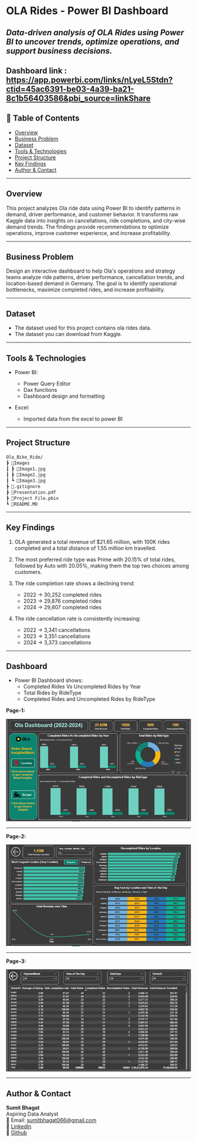 
#  OLA Rides - Power BI Dashboard

_Data-driven analysis of OLA Rides using Power BI to uncover trends, optimize operations, and support business decisions._
---
**Dashboard link** : https://app.powerbi.com/links/nLyeL5Stdn?ctid=45ac6391-be03-4a39-ba21-8c1b56403586&pbi_source=linkShare
---

## 📌 Table of Contents
- <a href="#overview">Overview</a>
- <a href="#business-problem">Business Problem</a>
- <a href="#dataset">Dataset</a>
- <a href="#tools--technologies">Tools & Technologies</a>
- <a href="#project-structure">Project Structure</a>
- <a href="#research-questions--key-findings"> Key Findings</a>
- <a href="#author--contact">Author & Contact</a>

---
<h2><a class="anchor" id="overview"></a>Overview</h2>

This project analyzes Ola ride data using Power BI to identify patterns in demand, driver performance, and customer behavior. It transforms raw Kaggle data into insights on cancellations, ride completions, and city-wise demand trends. The findings provide recommendations to optimize operations, improve customer experience, and increase profitability.

---
<h2><a class="anchor" id="business-problem"></a>Business Problem</h2>

Design an interactive dashboard to help Ola's operations and strategy
teams analyze ride patterns, driver performance, cancellation trends,
and location-based demand in Germany. The goal is to identify
operational bottlenecks, maximize completed rides, and increase
profitability.


---
<h2><a class="anchor" id="dataset"></a>Dataset</h2>

- The dataset used for this project contains ola rides data.
- The dataset you can download from Kaggle.

---

<h2><a class="anchor" id="tools--technologies"></a>Tools & Technologies</h2>

- Power BI:
   - Power Query Editor
   - Dax functions
   - Dashboard design and formatting

-  Excel:
   - Imported data from the excel to power BI

---
<h2><a class="anchor" id="project-structure"></a>Project Structure</h2>

```
Ola_Bike_Ride/
┣ 📂Images
┃ ┣ 📜Image1.jpg
┃ ┣ 📜Image2.jpg
┃ ┗ 📜Image3.jpg
┣ 📜.gitignore
┣ 📜Presentation.pdf
┣ 📜Project File.pbix
┗ 📜README.MD

```


---
<h2><a class="anchor" id="research-questions--key-findings"></a> Key Findings</h2>

1. OLA generated a total revenue of $21.65 million, with 100K rides completed and a
   total distance of 1.55 million km travelled.

2. The most preferred ride type was Prime with 20.15% of total rides, followed by Auto
   with 20.05%, making them the top two choices among customers.

3. The ride completion rate shows a declining trend:
   - 2022 → 30,252 completed rides
   - 2023 → 29,876 completed rides
   - 2024 → 29,807 completed rides

4. The ride cancellation rate is consistently increasing:
   - 2022 → 3,341 cancellations
   - 2023 → 3,351 cancellations
   - 2024 → 3,373 cancellations

---

<h2><a class="anchor" id="dashboard"></a>Dashboard</h2>

- Power BI  Dashboard shows:
  - Completed Rides Vs Uncompleted Rides by Year
  - Total Rides by RideType
  - Completed Rides and Uncompleted Rides by RideType

**Page-1:**

![Sales Analysis Dashboard](Images/Image1.jpg)

---
**Page-2:**

![Sales Analysis Dashboard](Images/Image2.jpg)

---
**Page-3:**

![Sales Analysis Dashboard](Images/Image3.jpg)


---

<h2><a class="anchor" id="author--contact"></a>Author & Contact</h2>

**Sumit Bhagat**  
Aspiring Data Analyst  
📧 Email: sumitbhagat066@gmail.com  
🔗 [LinkedIn](https://www.linkedin.com/in/sumitbhagat01x/)  
🔗 [Github](https://github.com/sumitbhagat1x)

